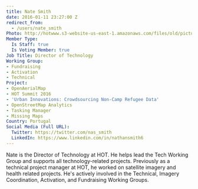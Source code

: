 ```yaml
---
title: Nate Smith
date: 2016-01-11 23:27:00 Z
redirect_from:
  - /users/nate_smith
Photo: http://hotwww.s3-website-us-east-1.amazonaws.com/files/old/pictures/picture-315-1464686481.png
Member Type:
  Is Staff: true
  Is Voting Member: true
Job Title: Director of Technology
Working Group:
- Fundraising
- Activation
- Technical
Project:
- OpenAerialMap
- HOT Summit 2016
- 'Urban Innovations: Crowdsourcing Non-Camp Refugee Data'
- OpenStreetMap Analytics
- Tasking Manager
- Missing Maps
Country: Portugal
Social Media (Full URL):
  Twitter: https://twitter.com/nas_smith
  LinkedIn: https://www.linkedin.com/in/nathansmith6
---
```


<p>Nate is the Director of Technology at HOT. He helps lead the Tech Working Group and supports all technology-related projects. Previously as a technical project manager at HOT, he worked on satellite imagery and health related projects. He's actively involved in the Technical, Imagery Coordination, Activation, and Fundraising Working Groups.</p>
